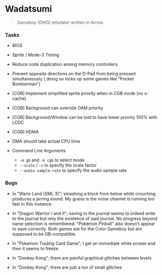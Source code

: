 # Wadatsumi
> Gameboy (DMG) emulator written in Arrow.

### Tasks

 - BIOS

 - Sprite / Mode-3 Timing

 - Reduce code duplication among memory controllers

 - Prevent opposite directions on the D-Pad from being pressed simultaneously (
   doing so locks up some games like "Pocket Bomberman")

 - [CGB] Implement simplified sprite priority when in CGB mode (no x-cache)

 - [CGB] Background can override OAM priority
 - [CGB] Background/Window can be told to have lower priority 100% with LCDC

 - [CGB] HDMA

 - DMA should take actual CPU time

 - Command Line Arguments
    - `-m gb` and `-m cgb` to select mode
    - `--scale` / `-s` to specify the scale factor
    - `--audio-sample-rate` to specify the audio sample rate

### Bugs

 - In "Wario Land (SML 3)"; smashing a block from below while crouching
   produces a jarring sound. My guess is the noise channel is running too fast
   in this instance.

 - In "Dragon Warrior I and II"; saving to the journal seems to indeed write to
   the journal but only the existence of said journal. No progress beyond name
   selection is remembered. "Pokemon Pinball" also doesn't appear to save
   correctly. Both games are for the Color Gameboy but are supposed to be
   GB-compatible.

 - In "Pokemon Trading Card Game"; I get an immediate white screen and then
   it seems to freeze

 - In "Donkey Kong"; there are painful graphical glitches between levels

 - In "Donkey Kong"; there are just a ton of small glitches
